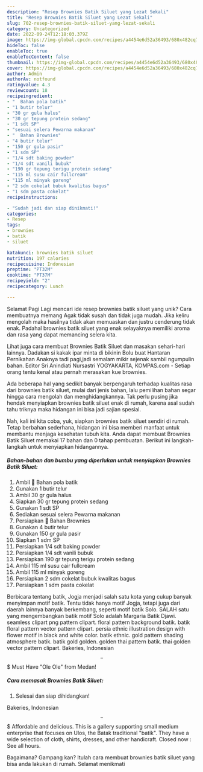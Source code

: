 ```yaml
---
description: "Resep Brownies Batik Siluet yang Lezat Sekali"
title: "Resep Brownies Batik Siluet yang Lezat Sekali"
slug: 702-resep-brownies-batik-siluet-yang-lezat-sekali
category: Uncategorized
date: 2022-09-24T12:18:03.379Z
image: https://img-global.cpcdn.com/recipes/a4454e6d52a36493/680x482cq70/brownies-batik-siluet-foto-resep-utama.jpg
hideToc: false
enableToc: true
enableTocContent: false
thumbnail: https://img-global.cpcdn.com/recipes/a4454e6d52a36493/680x482cq70/brownies-batik-siluet-foto-resep-utama.jpg
cover: https://img-global.cpcdn.com/recipes/a4454e6d52a36493/680x482cq70/brownies-batik-siluet-foto-resep-utama.jpg
author: Admin
authorAv: notfound
ratingvalue: 4.3
reviewcount: 18
recipeingredient:
- "  Bahan pola batik"
- "1 butir telur"
- "30 gr gula halus"
- "30 gr tepung protein sedang"
- "1 sdt SP"
- "sesuai selera Pewarna makanan"
- "  Bahan Brownies"
- "4 butir telur"
- "150 gr gula pasir"
- "1 sdm SP"
- "1/4 sdt baking powder"
- "1/4 sdt vanili bubuk"
- "190 gr tepung terigu protein sedang"
- "115 ml susu cair fullcream"
- "115 ml minyak goreng"
- "2 sdm cokelat bubuk kwalitas bagus"
- "1 sdm pasta cokelat"
recipeinstructions:

- "Sudah jadi dan siap dinikmati!"
categories:
- Resep
tags:
- brownies
- batik
- siluet

katakunci: brownies batik siluet 
nutrition: 197 calories
recipecuisine: Indonesian
preptime: "PT32M"
cooktime: "PT37M"
recipeyield: "2"
recipecategory: Lunch

---
```



Selamat Pagi Lagi mencari ide resep brownies batik siluet yang unik? Cara membuatnya memang Agak tidak susah dan tidak juga mudah. Jika keliru mengolah maka hasilnya tidak akan memuaskan dan justru cenderung tidak enak. Padahal brownies batik siluet yang enak selayaknya memiliki aroma dan rasa yang dapat memancing selera kita.


Lihat juga cara membuat Brownies Batik Siluet dan masakan sehari-hari lainnya. Dadakan si kakak ipar minta di bikinin Bolu buat Hantaran Pernikahan Anaknya tadi pagi,jadi semalam mikir sejenak sambil ngumpulin bahan. Editor Sri Anindiati Nursastri YOGYAKARTA, KOMPAS.com - Setiap orang tentu kenal atau pernah merasakan kue brownies.

Ada beberapa hal yang sedikit banyak berpengaruh terhadap kualitas rasa dari brownies batik siluet, mulai dari jenis bahan, lalu pemilihan bahan segar hingga cara mengolah dan menghidangkannya. Tak perlu pusing jika hendak menyiapkan brownies batik siluet enak di rumah, karena asal sudah tahu triknya maka hidangan ini bisa jadi sajian spesial.


Nah, kali ini kita coba, yuk, siapkan brownies batik siluet sendiri di rumah. Tetap berbahan sederhana, hidangan ini bisa memberi manfaat untuk membantu menjaga kesehatan tubuh kita. Anda dapat membuat Brownies Batik Siluet memakai 17 bahan dan 0 tahap pembuatan. Berikut ini langkah-langkah untuk menyiapkan hidangannya.

<!--inarticleads1-->

##### Bahan-bahan dan bumbu yang diperlukan untuk menyiapkan Brownies Batik Siluet:

1. Ambil  🌿 Bahan pola batik
1. Gunakan 1 butir telur
1. Ambil 30 gr gula halus
1. Siapkan 30 gr tepung protein sedang
1. Gunakan 1 sdt SP
1. Sediakan sesuai selera Pewarna makanan
1. Persiapkan  🌿 Bahan Brownies
1. Gunakan 4 butir telur
1. Gunakan 150 gr gula pasir
1. Siapkan 1 sdm SP
1. Persiapkan 1/4 sdt baking powder
1. Persiapkan 1/4 sdt vanili bubuk
1. Persiapkan 190 gr tepung terigu protein sedang
1. Ambil 115 ml susu cair fullcream
1. Ambil 115 ml minyak goreng
1. Persiapkan 2 sdm cokelat bubuk kwalitas bagus
1. Persiapkan 1 sdm pasta cokelat


Berbicara tentang batik, Jogja menjadi salah satu kota yang cukup banyak menyimpan motif batik. Tentu tidak hanya motif Jogja, tetapi juga dari daerah lainnya banyak berkembang, seperti motif batik Solo. SALAH satu yang mengembangkan batik motif Solo adalah Margaria Batik Djawi. seamless clipart png pattern clipart. floral pattern background batik. batik floral pattern vector pattern clipart. persia ethnic illustration design with flower motif in black and white color. batik ethnic. gold pattern shading atmosphere batik. batik gold golden. golden thai pattern batik. thai golden vector pattern clipart. Bakeries, Indonesian $$ - $$$ Must Have &#34;Ole Ole&#34; from Medan! 

<!--inarticleads2-->

##### Cara memasak Brownies Batik Siluet:


1. Selesai dan siap dihidangkan!

Bakeries, Indonesian $$ - $$$ Affordable and delicious. This is a gallery supporting small medium enterprise that focuses on Ulos, the Batak traditional &#34;batik&#34;. They have a wide selection of cloth, shirts, dresses, and other handicraft. Closed now : See all hours. 

Bagaimana? Gampang kan? Itulah cara membuat brownies batik siluet yang bisa anda lakukan di rumah. Selamat menikmati
